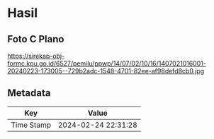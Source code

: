 # Hasil

## Foto C Plano

https://sirekap-obj-formc.kpu.go.id/6527/pemilu/ppwp/14/07/02/10/16/1407021016001-20240223-173005--729b2adc-1548-4701-82ee-af98defd8cb0.jpg


## Metadata

| Key        | Value               |
| ---------- | ------------------- |
| Time Stamp | 2024-02-24 22:31:28 |



